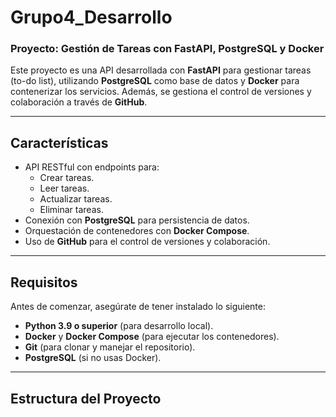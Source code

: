 # Grupo4_Desarrollo

### Proyecto: Gestión de Tareas con FastAPI, PostgreSQL y Docker

Este proyecto es una API desarrollada con **FastAPI** para gestionar tareas (to-do list), utilizando **PostgreSQL** como base de datos y **Docker** para contenerizar los servicios. Además, se gestiona el control de versiones y colaboración a través de **GitHub**.

---

## **Características**
- API RESTful con endpoints para:
  - Crear tareas.
  - Leer tareas.
  - Actualizar tareas.
  - Eliminar tareas.
- Conexión con **PostgreSQL** para persistencia de datos.
- Orquestación de contenedores con **Docker Compose**.
- Uso de **GitHub** para el control de versiones y colaboración.

---

## **Requisitos**
Antes de comenzar, asegúrate de tener instalado lo siguiente:

- **Python 3.9 o superior** (para desarrollo local).
- **Docker** y **Docker Compose** (para ejecutar los contenedores).
- **Git** (para clonar y manejar el repositorio).
- **PostgreSQL** (si no usas Docker).

---

## **Estructura del Proyecto**


